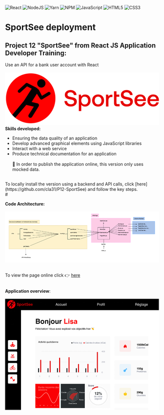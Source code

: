 ![React](https://img.shields.io/badge/react-%2320232a.svg?style=for-the-badge&logo=react&logoColor=%2361DAFB)
![NodeJS](https://img.shields.io/badge/node.js-6DA55F?style=for-the-badge&logo=node.js&logoColor=white)
![Yarn](https://img.shields.io/badge/yarn-%232C8EBB.svg?style=for-the-badge&logo=yarn&logoColor=white)
![NPM](https://img.shields.io/badge/NPM-%23000000.svg?style=for-the-badge&logo=npm&logoColor=white)
![JavaScript](https://img.shields.io/badge/javascript-%23323330.svg?style=for-the-badge&logo=javascript&logoColor=%23F7DF1E)
![HTML5](https://img.shields.io/badge/html5-%23E34F26.svg?style=for-the-badge&logo=html5&logoColor=white)
![CSS3](https://img.shields.io/badge/css3-%231572B6.svg?style=for-the-badge&logo=css3&logoColor=white)

###

# SportSee deployment

###

## Project 12 "SportSee" from React JS Application Developer Training:<br/>

Use an API for a bank user account with React
<br/>
<br/>
![Texte alternatif](./sportsee/src/Assets/logo.png 'Logo Sportsee')<br/>
**Skills developed:**

- Ensuring the data quality of an application
- Develop advanced graphical elements using JavaScript libraries
- Interact with a web service
- Produce technical documentation for an application
  <br/>
  <br/>
🚨 In order to publish the application online, this version only uses mocked data.<br/>
<br/>
To locally install the version using a backend and API calls, click [here](https://github.com/cla31/P12-SportSee) and follow the key steps.<br/>
#

**Code Architecture:**<br/>
<br/>
![ARCHITECTURE-CODE](./archi.png)

##

To view the page online click :point_right: [here](https://sportsee-deployment.vercel.app)

##

**Application overview**:
<br/>
<br/>
![DESKTOP-VERSION](./dashboard.png)

##
